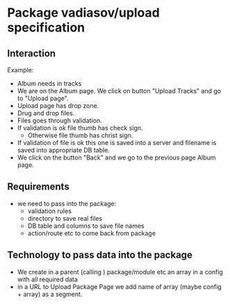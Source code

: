 # Package vadiasov/upload specification
## Interaction
Example:
* Album needs in tracks
* We are on the Album page. We click on button "Upload Tracks" and go to "Upload page".
* Upload page has drop zone.
* Drug and drop files.
* Files goes through validation.
* If validation is ok file thumb has check sign.
    * Otherwise file thumb has christ sign.
* If validation of file is ok this one is saved into a server and filename is saved into appropriate DB table.
* We click on the button "Back" and we go to the previous page Album page.

## Requirements
* we need to pass into the package:
    * validation rules
    * directory to save real files
    * DB table and columns to save file names
    * action/route etc to come back from package

## Technology to pass data into the package
* We create in a parent (calling ) package/module etc an array in a config with all required data
* in a URL to Upload Package Page we add name of array (maybe config + array) as a segment.